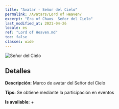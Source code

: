 ```yaml
---
title: "Avatar - Señor del Cielo"
permalink: /Avatars/Lord of Heaven/
excerpt: "Era of Chaos  Señor del Cielo"
last_modified_at: 2021-04-26
locale: es
ref: "Lord of Heaven.md"
toc: false
classes: wide
---
```

 ![Señor del Cielo](/images/a/avatarFrame_18.png)

## Detalles

 **Descripción:** Marco de avatar del Señor del Cielo 

 **Tips:** Se obtiene mediante la participación en eventos 

 **Is available:**  + 

